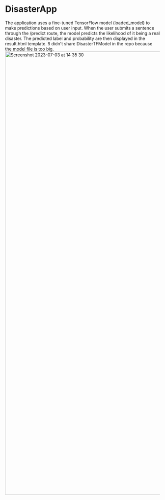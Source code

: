 # DisasterApp
The application uses a fine-tuned TensorFlow model (loaded_model) to make predictions based on user input. When the user submits a sentence through the /predict route, the model predicts the likelihood of it being a real disaster. The predicted label and probability are then displayed in the result.html template.
!I didn't share DisasterTFModel in the repo because the model file is too big.
<img width="1438" alt="Screenshot 2023-07-03 at 14 35 30" src="https://github.com/boraeryazgan/DisasterApp/assets/92815050/1e1aa29a-41b8-4237-817d-bde16158fd82">
